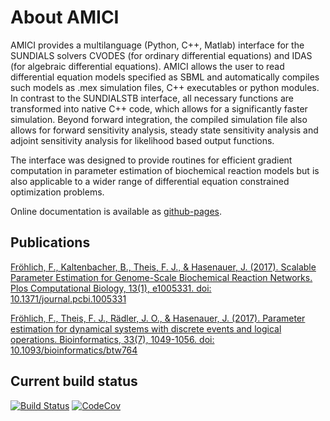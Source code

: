 # About AMICI


AMICI provides a multilanguage (Python, C++, Matlab) interface for the SUNDIALS solvers CVODES (for ordinary differential equations) and IDAS (for algebraic differential equations). AMICI allows the user to read differential equation models specified as SBML and automatically compiles such models as .mex simulation files, C++ executables or python modules. In contrast to the SUNDIALSTB interface, all necessary functions are transformed into native C++ code, which allows for a significantly faster simulation. Beyond forward integration, the compiled simulation file also allows for forward sensitivity analysis, steady state sensitivity analysis and adjoint sensitivity analysis for likelihood based output functions.

The interface was designed to provide routines for efficient gradient computation in parameter estimation of biochemical reaction models but is also applicable to a wider range of differential equation constrained optimization problems.

Online documentation is available as [github-pages](http://icb-dcm.github.io/AMICI/).

## Publications

[Fröhlich, F., Kaltenbacher, B., Theis, F. J., & Hasenauer, J. (2017). Scalable Parameter Estimation for Genome-Scale Biochemical Reaction Networks. Plos Computational Biology, 13(1), e1005331. doi: 10.1371/journal.pcbi.1005331](https://doi.org/10.1371/journal.pcbi.1005331)

[Fröhlich, F., Theis, F. J., Rädler, J. O., & Hasenauer, J. (2017). Parameter estimation for dynamical systems with discrete events and logical operations. Bioinformatics, 33(7), 1049-1056. doi: 10.1093/bioinformatics/btw764](https://doi.org/10.1093/bioinformatics/btw764)

## Current build status

[![Build Status](https://travis-ci.org/ICB-DCM/AMICI.svg?branch=master)](https://travis-ci.org/ICB-DCM/AMICI)
[![CodeCov](https://codecov.io/gh/ICB-DCM/AMICI/branch/master/graph/badge.svg)](https://codecov.io/gh/ICB-DCM/AMICI)
